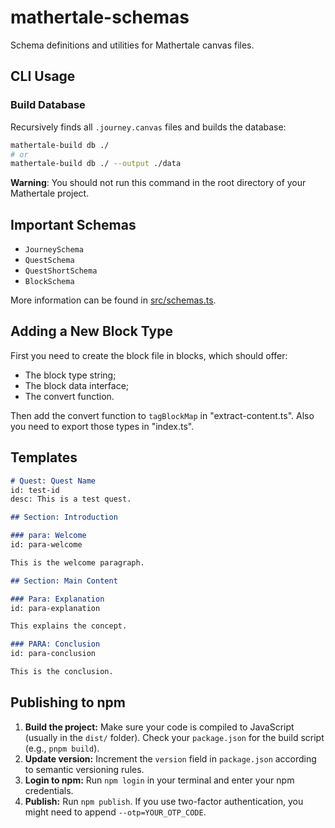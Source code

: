 # mathertale-schemas

Schema definitions and utilities for Mathertale canvas files.


## CLI Usage

### Build Database
Recursively finds all `.journey.canvas` files and builds the database:

```bash
mathertale-build db ./
# or
mathertale-build db ./ --output ./data
```

**Warning**: You should not run this command in the root directory of your Mathertale project.


## Important Schemas

- `JourneySchema`
- `QuestSchema`
- `QuestShortSchema`
- `BlockSchema`

More information can be found in [src/schemas.ts](./src/schemas.ts).

## Adding a New Block Type

First you need to create the block file in blocks, which should offer:
- The block type string;
- The block data interface;
- The convert function.

Then add the convert function to `tagBlockMap` in "extract-content.ts". Also you need to export those types in "index.ts".

## Templates

```markdown
# Quest: Quest Name
id: test-id
desc: This is a test quest.

## Section: Introduction

### para: Welcome
id: para-welcome

This is the welcome paragraph.

## Section: Main Content

### Para: Explanation
id: para-explanation

This explains the concept.

### PARA: Conclusion
id: para-conclusion

This is the conclusion.
```

## Publishing to npm

1.  **Build the project:** Make sure your code is compiled to JavaScript (usually in the `dist/` folder). Check your `package.json` for the build script (e.g., `pnpm build`).
2.  **Update version:** Increment the `version` field in `package.json` according to semantic versioning rules.
3.  **Login to npm:** Run `npm login` in your terminal and enter your npm credentials.
4.  **Publish:** Run `npm publish`. If you use two-factor authentication, you might need to append `--otp=YOUR_OTP_CODE`.